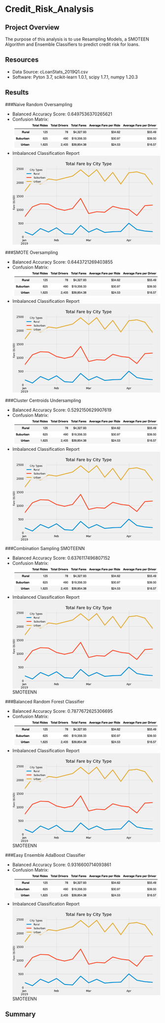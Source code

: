 # Credit_Risk_Analysis

## Project Overview
The purpose of this analysis is to use Resampling Models, a SMOTEEN Algorithm and Ensemble Classifiers to predict credit risk for loans.

## Resources
- Data Source: cLoanStats_2019Q1.csv
- Software: Pyton 3.7, scikit-learn 1.0.1, scipy 1.7.1, numpy 1.20.3

## Results
###Naive Random Oversampling
- Balanced Accuracy Score: 0.6497536370265621
- Confusion Matrix:
![image_name](https://github.com/zackzydonik/PyBer_Analysis/blob/f6894564f19d6fedf82ada604c65cb84ace959ca/analysis/Summary%20Table.png)
- Imbalanced Classification Report
![image_name](https://github.com/zackzydonik/PyBer_Analysis/blob/c41f0e475a23d605e8d5e7257c21816221167db7/analysis/PyBer_fare_summary.png)

###SMOTE Oversampling
- Balanced Accuracy Score: 0.6443721269403855
- Confusion Matrix:
![image_name](https://github.com/zackzydonik/PyBer_Analysis/blob/f6894564f19d6fedf82ada604c65cb84ace959ca/analysis/Summary%20Table.png)
- Imbalanced Classification Report
![image_name](https://github.com/zackzydonik/PyBer_Analysis/blob/c41f0e475a23d605e8d5e7257c21816221167db7/analysis/PyBer_fare_summary.png)

###Cluster Centroids Undersampling
- Balanced Accuracy Score: 0.5292150629907619
- Confusion Matrix:
![image_name](https://github.com/zackzydonik/PyBer_Analysis/blob/f6894564f19d6fedf82ada604c65cb84ace959ca/analysis/Summary%20Table.png)
- Imbalanced Classification Report
![image_name](https://github.com/zackzydonik/PyBer_Analysis/blob/c41f0e475a23d605e8d5e7257c21816221167db7/analysis/PyBer_fare_summary.png)

###Combination Sampling SMOTEENN
- Balanced Accuracy Score: 0.6376117496807152
- Confusion Matrix:
![image_name](https://github.com/zackzydonik/PyBer_Analysis/blob/f6894564f19d6fedf82ada604c65cb84ace959ca/analysis/Summary%20Table.png)
- Imbalanced Classification Report
![image_name](https://github.com/zackzydonik/PyBer_Analysis/blob/c41f0e475a23d605e8d5e7257c21816221167db7/analysis/PyBer_fare_summary.png)SMOTEENN

###Balanced Random Forest Classifier
- Balanced Accuracy Score: 0.7877672625306695
- Confusion Matrix:
![image_name](https://github.com/zackzydonik/PyBer_Analysis/blob/f6894564f19d6fedf82ada604c65cb84ace959ca/analysis/Summary%20Table.png)
- Imbalanced Classification Report
![image_name](https://github.com/zackzydonik/PyBer_Analysis/blob/c41f0e475a23d605e8d5e7257c21816221167db7/analysis/PyBer_fare_summary.png)SMOTEENN

###Easy Ensemble AdaBoost Classifier
- Balanced Accuracy Score: 0.9316600714093861
- Confusion Matrix:
![image_name](https://github.com/zackzydonik/PyBer_Analysis/blob/f6894564f19d6fedf82ada604c65cb84ace959ca/analysis/Summary%20Table.png)
- Imbalanced Classification Report
![image_name](https://github.com/zackzydonik/PyBer_Analysis/blob/c41f0e475a23d605e8d5e7257c21816221167db7/analysis/PyBer_fare_summary.png)SMOTEENN


## Summary
